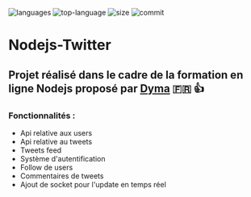 ![languages](https://img.shields.io/github/languages/count/sandix34/Node.js-Twitter)
![top-language](https://img.shields.io/github/languages/top/sandix34/Node.js-Twitter)
![size](https://img.shields.io/github/repo-size/sandix34/Node.js-Twitter)
![commit](https://img.shields.io/github/last-commit/sandix34/Node.js-Twitter)
# Nodejs-Twitter

## Projet réalisé dans le cadre de la formation en ligne Nodejs proposé par [Dyma](https://dyma.fr/)  :fr: :thumbsup:

### Fonctionnalités : 

- Api relative aux users
- Api relative au tweets
- Tweets feed
- Système d'autentification
- Follow de users
- Commentaires de tweets
- Ajout de socket pour l'update en temps réel
